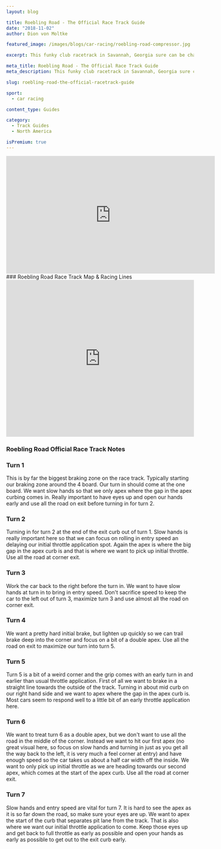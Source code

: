 ```yaml
---
layout: blog

title: Roebling Road - The Official Race Track Guide
date: "2018-11-02"
author: Dion von Moltke

featured_image: /images/blogs/car-racing/roebling-road-compressor.jpg

excerpt: This funky club racetrack in Savannah, Georgia sure can be challenging. Find the fast lines for the racetrack here.

meta_title: Roebling Road - The Official Race Track Guide
meta_description: This funky club racetrack in Savannah, Georgia sure can be challenging. Find the fast lines for Roebling Road here.

slug: roebling-road-the-official-racetrack-guide

sport:
  - car racing

content_type: Guides

category:
  - Track Guides
  - North America

isPremium: true
---
```


<iframe title="Blog iFrame" id="videoIframe" width="560" height="315" src="https://www.youtube.com/embed/_XVWhIQ229A" frameborder="0" allow="accelerometer; autoplay; encrypted-media; gyroscope; picture-in-picture" allowfullscreen></iframe>
### Roebling Road Race Track Map & Racing Lines

<iframe title="Blog iFrame" src="https://open-racer.com/embed#/4nuixMkWrycCe7KRA8Bq"
                             style="height: 420px; width: 100%; border: 0"></iframe>

### Roebling Road Official Race Track Notes

### Turn 1

This is by far the biggest braking zone on the race track. Typically starting our braking zone around the 4 board. Our turn in should come at the one board. We want slow hands so that we only apex where the gap in the apex curbing comes in. Really important to have eyes up and open our hands early and use all the road on exit before turning in for turn 2.

### Turn 2

Turning in for turn 2 at the end of the exit curb out of turn 1. Slow hands is really important here so that we can focus on rolling in entry speed an delaying our initial throttle application spot. Again the apex is where the big gap in the apex curb is and that is where we want to pick up initial throttle. Use all the road at corner exit.

### Turn 3

Work the car back to the right before the turn in. We want to have slow hands at turn in to bring in entry speed. Don't sacrifice speed to keep the car to the left out of turn 3, maximize turn 3 and use almost all the road on corner exit.

### Turn 4

We want a pretty hard initial brake, but lighten up quickly so we can trail brake deep into the corner and focus on a bit of a double apex. Use all the road on exit to maximize our turn into turn 5.

### Turn 5

Turn 5 is a bit of a weird corner and the grip comes with an early turn in and earlier than usual throttle application. First of all we want to brake in a straight line towards the outside of the track. Turning in about mid curb on our right hand side and we want to apex where the gap in the apex curb is. Most cars seem to respond well to a little bit of an early throttle application here.

### Turn 6

We want to treat turn 6 as a double apex, but we don't want to use all the road in the middle of the corner. Instead we want to hit our first apex (no great visual here, so focus on slow hands and turning in just as you get all the way back to the left, it is very much a feel corner at entry) and have enough speed so the car takes us about a half car width off the inside. We want to only pick up initial throttle as we are heading towards our second apex, which comes at the start of the apex curb. Use all the road at corner exit.

### Turn 7

Slow hands and entry speed are vital for turn 7. It is hard to see the apex as it is so far down the road, so make sure your eyes are up. We want to apex the start of the curb that separates pit lane from the track. That is also where we want our initial throttle application to come. Keep those eyes up and get back to full throttle as early as possible and open your hands as early as possible to get out to the exit curb early.
